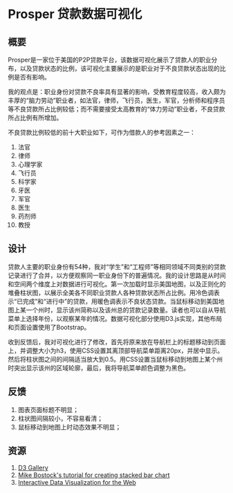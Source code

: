 # Prosper 贷款数据可视化

## 概要
Prosper是一家位于美国的P2P贷款平台，该数据可视化展示了贷款人的职业分布，以及贷款状态的比例，该可视化主要展示的是职业对于不良贷款状态出现的比例是否有影响。

我的观点是：职业身份对贷款不良率具有显著的影响，受教育程度较高，收入颇为丰厚的“脑力劳动”职业者，如法官，律师，飞行员，医生，军官，分析师和程序员等不良贷款所占比例较低；而不需要接受太高教育的“体力劳动”职业者，不良贷款所占比例有所增加。

不良贷款比例较低的前十大职业如下，可作为借款人的参考因素之一：

1. 法官
2. 律师
3. 心理学家
4. 飞行员
5. 科学家
6. 牙医
7. 军官
8. 医生
9. 药剂师
10. 教授

## 设计
贷款人主要的职业身份有54种，我对“学生”和“工程师”等相同领域不同类别的贷款记录进行了合并，以方便观察同一职业身份下的普遍情况。我的设计思路是从时间和空间两个维度上对数据进行可视化。第一次加载时显示美国地图，以及正则化的堆叠柱状图，以展示全美各不同职业贷款人各种贷款状态所占比例。用冷色调表示“已完成”和“进行中”的贷款，用暖色调表示不良状态贷款。当鼠标移动到美国地图上某一个州时，显示该州简称以及该州总的贷款记录数量。读者也可以自从导航菜单上选择年份，以观察某年的情况。数据可视化部分使用D3.js实现，其他布局和页面设置使用了Bootstrap。

收到反馈后，我对可视化进行了修改，首先将原来放在导航栏上的标题移动到页面上，并调整大小为h3，使用CSS设置其离顶部导航菜单距离20px，并居中显示。然后将柱状图之间的间隔适当放大到0.5。用CSS设置当鼠标移动到地图上某个州时突出显示该州的区域轮廓，最后，我将导航菜单颜色调整为黑色。

## 反馈
1. 图表页面标题不明显；
2. 柱状图间隔较小，不容易看清；
3. 鼠标移动到地图上时动态效果不明显；

## 资源
1. [D3 Gallery](https://github.com/d3/d3/wiki/Gallery)
2. [Mike Bostock's tutorial for creating stacked bar chart](https://bl.ocks.org/mbostock/3886394)
3. [Interactive Data Visualization for the Web](http://chimera.labs.oreilly.com/books/1230000000345)
